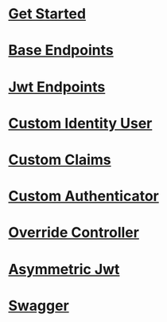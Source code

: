# [Get Started](get-started.md)
# [Base Endpoints](base-endpoints.md)
# [Jwt Endpoints](jwt-endpoints.md)
# [Custom Identity User](custom-identity-user.md)
# [Custom Claims](custom-claims.md)
# [Custom Authenticator](custom-authenticator.md)
# [Override Controller](override-controller.md)
# [Asymmetric Jwt](asym-jwt.md)
# [Swagger](swagger.md)